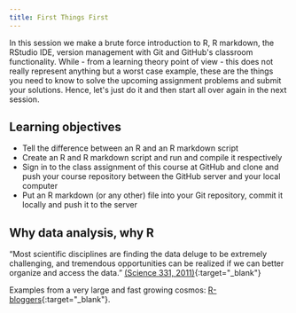 ```yaml
---
title: First Things First
---
```


In this session we make a brute force introduction to R, R markdown, the RStudio IDE, version management with Git and GitHub's classroom functionality. While - from a learning theory point of view - this does not really represent anything but a worst case example, these are the things you need to know to solve the upcoming assignment problems and submit your solutions. Hence, let's just do it and then start all over again in the next session.

## Learning objectives
  * Tell the difference between an R and an R markdown script
  * Create an R and R markdown script and run and compile it respectively
  * Sign in to the class assignment of this course at GitHub and clone and push your course repository between the GitHub server and your local computer
  * Put an R markdown (or any other) file into your Git repository, commit it locally and push it to the server

## Why data analysis, why R

“Most scientific disciplines are finding the data deluge to be extremely challenging, and tremendous opportunities can be realized if we can better organize and access the data.” [(Science 331, 2011)](http://www.sciencemag.org/content/331/6018/692.full){:target="_blank"}

Examples from a very large and fast growing cosmos: [R-bloggers](https://www.r-bloggers.com/){:target="_blank"}.

